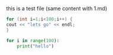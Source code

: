 this is a test file (same content with 1.md)

```cpp
for (int i=1;i<100;i++) {
cout << "lets go" << endl;
}
```

```python
for i in range(100):
    print("hello")
```
